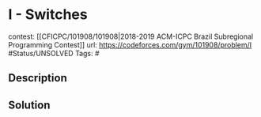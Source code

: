 # I - Switches

contest: [[CFICPC/101908/101908|2018-2019 ACM-ICPC Brazil Subregional Programming Contest]]
url: https://codeforces.com/gym/101908/problem/I
#Status/UNSOLVED
Tags: #

## Description

## Solution

